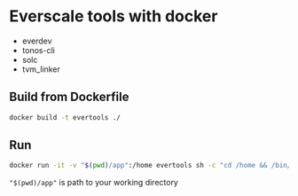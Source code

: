 # Everscale tools with docker

- everdev
- tonos-cli
- solc
- tvm_linker

## Build from Dockerfile

```bash
docker build -t evertools ./
```

## Run

```bash
docker run -it -v "$(pwd)/app":/home evertools sh -c "cd /home && /bin/bash"
```

```"$(pwd)/app"``` is path to your working directory

